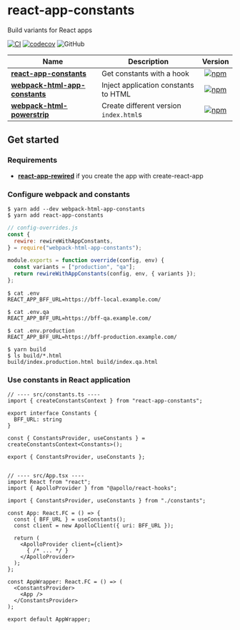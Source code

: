 # react-app-constants

Build variants for React apps


[![CI](https://github.com/izumin5210/react-app-constants/workflows/CI/badge.svg)](https://github.com/izumin5210/react-app-constants/actions?query=branch%3Amaster+workflow%3ACI)
[![codecov](https://codecov.io/gh/izumin5210/react-app-constants/branch/master/graph/badge.svg)](https://codecov.io/gh/izumin5210/react-app-constants)
![GitHub](https://img.shields.io/github/license/izumin5210/react-app-constants)


| Name | Description | Version |
| ------- | ----------- |:-------:|
| [**react-app-constants**](./packages/react-app-constants) | Get constants with a hook | [![npm](https://img.shields.io/npm/v/react-app-constants)](https://www.npmjs.com/package/react-app-constants) |
| [**webpack-html-app-constants**](./packages/webpack-html-app-constants) | Inject application constants to HTML | [![npm](https://img.shields.io/npm/v/webpack-html-app-constants)](https://www.npmjs.com/package/webpack-html-app-constants) |
| [**webpack-html-powerstrip**](./packages/webpack-html-powerstrip) | Create different version `index.html`s | [![npm](https://img.shields.io/npm/v/webpack-html-powerstrip)](https://www.npmjs.com/package/webpack-html-powerstrip) |
 

## Get started
### Requirements
- [**react-app-rewired**](https://github.com/timarney/react-app-rewired) if you create the app with create-react-app

### Configure webpack and constants

```console
$ yarn add --dev webpack-html-app-constants
$ yarn add react-app-constants
```

```js
// config-overrides.js
const {
  rewire: rewireWithAppConstants,
} = require("webpack-html-app-constants");

module.exports = function override(config, env) {
  const variants = ["production", "qa"];
  return rewireWithAppConstants(config, env, { variants });
};
```

```console
$ cat .env
REACT_APP_BFF_URL=https://bff-local.example.com/

$ cat .env.qa
REACT_APP_BFF_URL=https://bff-qa.example.com/

$ cat .env.production
REACT_APP_BFF_URL=https://bff-production.example.com/
```

```console
$ yarn build
$ ls build/*.html
build/index.production.html build/index.qa.html 
```

### Use constants in React application

```tsx
// ---- src/constants.ts ----
import { createConstantsContext } from "react-app-constants";

export interface Constants {
  BFF_URL: string
}

const { ConstantsProvider, useConstants } = createConstantsContext<Constants>();

export { ConstantsProvider, useConstants };


// ---- src/App.tsx ----
import React from "react";
import { ApolloProvider } from "@apollo/react-hooks";

import { ConstantsProvider, useConstants } from "./constants";

const App: React.FC = () => {
  const { BFF_URL } = useConstants();
  const client = new ApolloClient({ uri: BFF_URL });

  return (
    <ApolloProvider client={client}>
      { /* ... */ }
    </ApolloProvider>
  );
};

const AppWrapper: React.FC = () => (
  <ConstantsProvider>
    <App />
  </ConstantsProvider>
);

export default AppWrapper;
```
